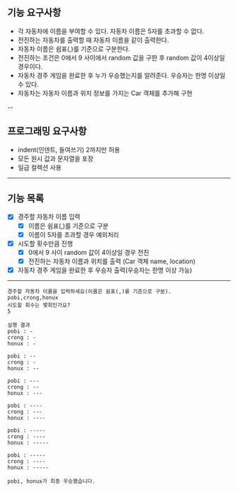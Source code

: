## 기능 요구사항

- 각 자동차에 이름을 부여할 수 있다. 자동차 이름은 5자를 초과할 수 없다. 
- 전진하는 자동차를 출력할 때 자동차 이름을 같이 출력한다. 
- 자동차 이름은 쉼표(,)를 기준으로 구분한다. 
- 전진하는 조건은 0에서 9 사이에서 random 값을 구한 후 random 값이 4이상일 경우이다. 
- 자동차 경주 게임을 완료한 후 누가 우승했는지를 알려준다. 우승자는 한명 이상일 수 있다.
- 자동차는 자동차 이름과 위치 정보를 가지는 Car 객체를 추가해 구현

--

## 프로그래밍 요구사항

- indent(인덴트, 들여쓰기) 2까지만 허용
- 모든 원시 값과 문자열을 포장
- 일급 컬렉션 사용

---

## 기능 목록

- [x] 경주할 자동차 이름 입력
  - [x] 이름은 쉼표(,)를 기준으로 구분
  - [x] 이름이 5자를 초과할 경우 예외처리
- [x] 시도할 횟수만큼 진행
  - [x] 0에서 9 사이 random 값이 4이상일 경우 전진
  - [x] 전진하는 자동차 이름과 위치를 출력 (Car 객체 name, location)
- [x] 자동차 경주 게임을 완료한 후 우승자 출력(우승자는 한명 이상 가능)

---

```text
경주할 자동차 이름을 입력하세요(이름은 쉼표(,)를 기준으로 구분).
pobi,crong,honux
시도할 회수는 몇회인가요?
5

실행 결과
pobi : -
crong : -
honux : -

pobi : --
crong : -
honux : --

pobi : ---
crong : --
honux : ---

pobi : ----
crong : ---
honux : ----

pobi : -----
crong : ----
honux : -----

pobi : -----
crong : ----
honux : -----

pobi, honux가 최종 우승했습니다.
```